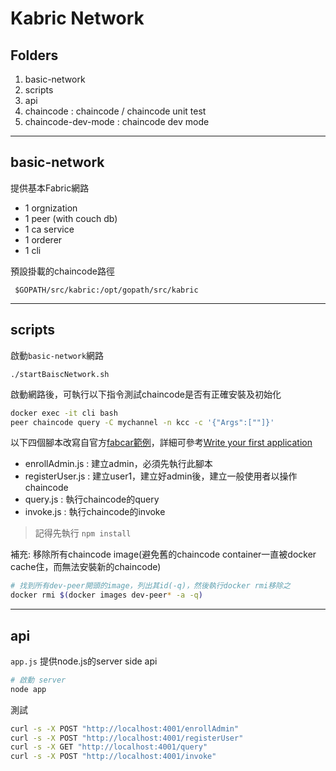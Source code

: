 # Kabric Network

## Folders

1. basic-network
2. scripts
3. api
4. chaincode : chaincode / chaincode unit test
5. chaincode-dev-mode : chaincode dev mode

---

## basic-network

提供基本Fabric網路

- 1 orgnization
- 1 peer (with couch db)
- 1 ca service
- 1 orderer
- 1 cli

預設掛載的chaincode路徑
```
 $GOPATH/src/kabric:/opt/gopath/src/kabric
```

---

## scripts

啟動`basic-network`網路
```
./startBaiscNetwork.sh
```

啟動網路後，可執行以下指令測試chaincode是否有正確安裝及初始化
```sh
docker exec -it cli bash
peer chaincode query -C mychannel -n kcc -c '{"Args":[""]}'
```

以下四個腳本改寫自官方[fabcar範例](https://github.com/hyperledger/fabric-samples/tree/release-1.3/fabcar)，詳細可參考[Write your first application](https://hyperledger-fabric.readthedocs.io/en/release-1.3/write_first_app.html)

- enrollAdmin.js : 建立admin，必須先執行此腳本
- registerUser.js : 建立user1，建立好admin後，建立一般使用者以操作chaincode
- query.js : 執行chaincode的query
- invoke.js : 執行chaincode的invoke

>記得先執行 `npm install`

補充: 移除所有chaincode image(避免舊的chaincode container一直被docker cache住，而無法安裝新的chaincode)
```sh
# 找到所有dev-peer開頭的image，列出其id(-q)，然後執行docker rmi移除之
docker rmi $(docker images dev-peer* -a -q)
```
---

## api

`app.js` 提供node.js的server side api
```sh
# 啟動 server
node app
```

測試
```sh
curl -s -X POST "http://localhost:4001/enrollAdmin"
curl -s -X POST "http://localhost:4001/registerUser"
curl -s -X GET "http://localhost:4001/query"
curl -s -X POST "http://localhost:4001/invoke"
```
